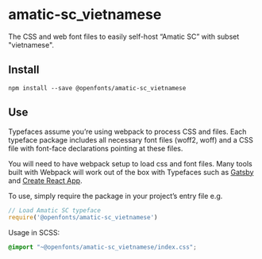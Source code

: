 
# amatic-sc_vietnamese

The CSS and web font files to easily self-host “Amatic SC” with subset "vietnamese".

## Install

`npm install --save @openfonts/amatic-sc_vietnamese`

## Use

Typefaces assume you’re using webpack to process CSS and files. Each typeface
package includes all necessary font files (woff2, woff) and a CSS file with
font-face declarations pointing at these files.

You will need to have webpack setup to load css and font files. Many tools built
with Webpack will work out of the box with Typefaces such as [Gatsby](https://github.com/gatsbyjs/gatsby)
and [Create React App](https://github.com/facebookincubator/create-react-app).

To use, simply require the package in your project’s entry file e.g.

```javascript
// Load Amatic SC typeface
require('@openfonts/amatic-sc_vietnamese')
```

Usage in SCSS:
```scss
@import "~@openfonts/amatic-sc_vietnamese/index.css";
```
